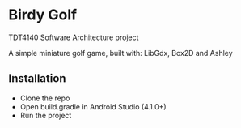 # Birdy Golf
TDT4140 Software Architecture project

A simple miniature golf game, built with: LibGdx, Box2D and Ashley

## Installation
- Clone the repo
- Open build.gradle in Android Studio (4.1.0+)
- Run the project
